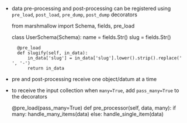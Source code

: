 - data pre-processing and post-processing can be registered using `pre_load`, `post_load`, `pre_dump`, `post_dump` decorators

    from marshmallow import Schema, fields, pre_load
    
    class UserSchema(Schema):
        name = fields.Str()
        slug = fields.Str()
        
        @pre_load
        def slugify(self, in_data):
            in_data['slug'] = in_data['slug'].lower().strip().replace(' ', '-')
            return in_data
        
- pre and post-processing receive one object/datum at a time
- to receive the input collection when `many=True`, add `pass_many=True` to the decorators

    @pre_load(pass_many=True)
    def pre_processor(self, data, many):
        if many:
            handle_many_items(data)
        else:
            handle_single_item(data)


